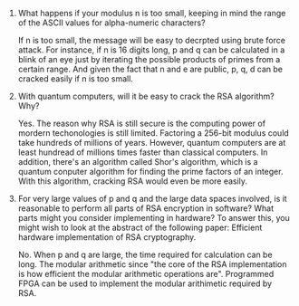 1. What happens if your modulus n is too small, keeping in mind the range of the ASCII values for alpha-numeric characters?

    If n is too small, the message will be easy to decrpted using brute force attack.
    For instance, if n is 16 digits long, p and q can be calculated in a blink of an eye just by iterating the possible products of primes from a certain range.
    And given the fact that n and e are public, p, q, d can be cracked easily if n is too small.

2. With quantum computers, will it be easy to crack the RSA algorithm? Why?

    Yes. The reason why RSA is still secure is the computing power of mordern techonologies is still limited. Factoring a 256-bit modulus could take hundreds of millions of years. However, quantum computers are at least hundread of millions times faster than classical computers. In addition, there's an algorithm called Shor's algorithm, which is a quantum conputer algorithm for finding the prime factors of an integer. With this algorithm, cracking RSA would even be more easily. 

3. For very large values of p and q and the large data spaces involved, is it reasonable to perform all parts of RSA encryption in software? What parts might you consider implementing in hardware? To answer this, you might wish to look at the abstract of the following paper: Efficient hardware implementation of RSA cryptography.

    No. When p and q are large, the time required for calculation can be long. The modular arithmetic since "the core of the RSA implementation is how efficient the modular arithmetic operations are". Programmed FPGA can be used to implement the modular arithimetic required by RSA.